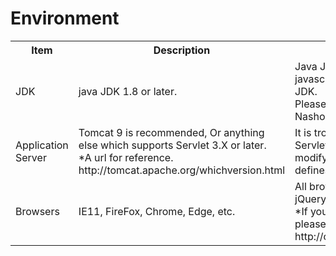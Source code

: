 <H1>Environment</H1>

<table>
<tr>
	<th>Item</th><th>Description</th><th>Notes</th>
</tr>
<tr>
	<td>JDK</td>
	<td>java JDK 1.8 or later.</td>
	<td>Java JDK is defferent in javascript engines to Open JDK.<br>
		Please check your JDK for Nashorn or GraalVM.
	</td>
</tr>
<tr>
	<td>Application Server</td>
	<td>Tomcat 9 is recommended, 
		Or anything else which supports Servlet 3.X or later.<br>
		*A url for reference. 
		http://tomcat.apache.org/whichversion.html
	</td>
	<td>It is troublesome without Servlet 3.X, 
		because you must modify web.xml to add servlet defines.
	</td>
</tr>
<tr>
	<td>Browsers</td>
	<td>IE11, FireFox, Chrome, Edge, etc.</td>
	<td>All browsers that can use jQuery v3.4.1. <br>
		*If you want to use cors, please check the url. 
		http://caniuse.com/#feat=cors
	</td>
</tr>
</table>




